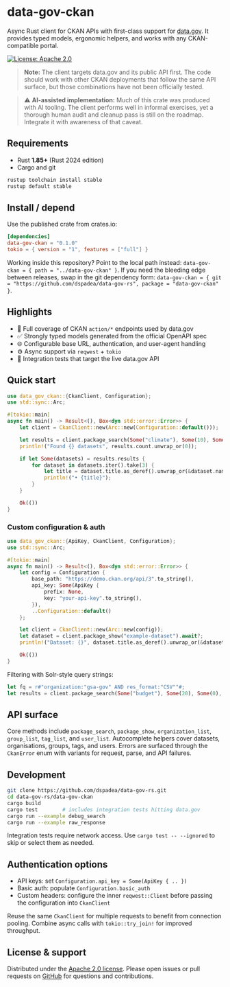# data-gov-ckan

Async Rust client for CKAN APIs with first-class support for [data.gov](https://data.gov). It provides typed models, ergonomic helpers, and works with any CKAN-compatible portal.

[![License: Apache 2.0](https://img.shields.io/badge/License-Apache%202.0-blue.svg)](../LICENSE)

> **Note:** The client targets data.gov and its public API first. The code should
> work with other CKAN deployments that follow the same API surface, but those
> combinations have not been officially tested.

> ⚠️ **AI-assisted implementation:** Much of this crate was produced with AI
> tooling. The client performs well in informal exercises, yet a thorough
> human audit and cleanup pass is still on the roadmap. Integrate it with
> awareness of that caveat.

## Requirements

- Rust **1.85+** (Rust 2024 edition)
- Cargo and git

```bash
rustup toolchain install stable
rustup default stable
```

## Install / depend

Use the published crate from crates.io:

```toml
[dependencies]
data-gov-ckan = "0.1.0"
tokio = { version = "1", features = ["full"] }
```

Working inside this repository? Point to the local path instead: `data-gov-ckan = { path = "../data-gov-ckan" }`. If you need the bleeding edge between releases, swap in the git dependency form: `data-gov-ckan = { git = "https://github.com/dspadea/data-gov-rs", package = "data-gov-ckan" }`.

## Highlights

- 🔁 Full coverage of CKAN `action/*` endpoints used by data.gov
- ✅ Strongly typed models generated from the official OpenAPI spec
- 🌐 Configurable base URL, authentication, and user-agent handling
- ⚙️ Async support via `reqwest` + `tokio`
- 🧪 Integration tests that target the live data.gov API

## Quick start

```rust
use data_gov_ckan::{CkanClient, Configuration};
use std::sync::Arc;

#[tokio::main]
async fn main() -> Result<(), Box<dyn std::error::Error>> {
    let client = CkanClient::new(Arc::new(Configuration::default()));

    let results = client.package_search(Some("climate"), Some(10), Some(0), None).await?;
    println!("Found {} datasets", results.count.unwrap_or(0));

    if let Some(datasets) = results.results {
        for dataset in datasets.iter().take(3) {
            let title = dataset.title.as_deref().unwrap_or(&dataset.name);
            println!("• {title}");
        }
    }

    Ok(())
}
```

### Custom configuration & auth

```rust
use data_gov_ckan::{ApiKey, CkanClient, Configuration};
use std::sync::Arc;

#[tokio::main]
async fn main() -> Result<(), Box<dyn std::error::Error>> {
    let config = Configuration {
        base_path: "https://demo.ckan.org/api/3".to_string(),
        api_key: Some(ApiKey {
            prefix: None,
            key: "your-api-key".to_string(),
        }),
        ..Configuration::default()
    };

    let client = CkanClient::new(Arc::new(config));
    let dataset = client.package_show("example-dataset").await?;
    println!("Dataset: {}", dataset.title.as_deref().unwrap_or(&dataset.name));

    Ok(())
}
```

Filtering with Solr-style query strings:

```rust
let fq = r#"organization:"gsa-gov" AND res_format:"CSV""#;
let results = client.package_search(Some("budget"), Some(20), Some(0), Some(fq)).await?;
```

## API surface

Core methods include `package_search`, `package_show`, `organization_list`, `group_list`, `tag_list`, and `user_list`. Autocomplete helpers cover datasets, organisations, groups, tags, and users. Errors are surfaced through the `CkanError` enum with variants for request, parse, and API failures.

## Development

```bash
git clone https://github.com/dspadea/data-gov-rs.git
cd data-gov-rs/data-gov-ckan
cargo build
cargo test        # includes integration tests hitting data.gov
cargo run --example debug_search
cargo run --example raw_response
```

Integration tests require network access. Use `cargo test -- --ignored` to skip or select them as needed.

## Authentication options

- API keys: set `Configuration.api_key = Some(ApiKey { .. })`
- Basic auth: populate `Configuration.basic_auth`
- Custom headers: configure the inner `reqwest::Client` before passing the configuration into `CkanClient`

Reuse the same `CkanClient` for multiple requests to benefit from connection pooling. Combine async calls with `tokio::try_join!` for improved throughput.

## License & support

Distributed under the [Apache 2.0 license](../LICENSE). Please open issues or pull requests on [GitHub](https://github.com/dspadea/data-gov-rs) for questions and contributions.